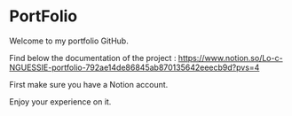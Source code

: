 # PortFolio

Welcome to my portfolio GitHub.

Find below the documentation of the project :
https://www.notion.so/Lo-c-NGUESSIE-portfolio-792ae14de86845ab870135642eeecb9d?pvs=4

First make sure you have a Notion account.

Enjoy your experience on it.
